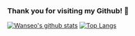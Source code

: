 ### Thank you for visiting my Github! 👋

[![Wanseo's github stats](https://github-readme-stats.vercel.app/api?username=Sonwanseo&bg_color=30,f6b0ac,d2e6fa&title_color=bef6b1&text_color=bef6b1)](https://github.com/anuraghazra/github-readme-stats)
[![Top Langs](https://github-readme-stats.vercel.app/api/top-langs/?username=Sonwanseo&layout=compact&show_icons=true&theme=tokyonight)](https://github.com/anuraghazra/github-readme-stats)
